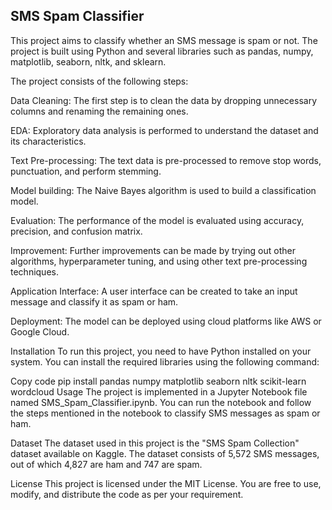 ## SMS Spam Classifier #

This project aims to classify whether an SMS message is spam or not. The project is built using Python and several libraries such as pandas, numpy, matplotlib, seaborn, nltk, and sklearn.

The project consists of the following steps:

Data Cleaning: The first step is to clean the data by dropping unnecessary columns and renaming the remaining ones.

EDA: Exploratory data analysis is performed to understand the dataset and its characteristics.

Text Pre-processing: The text data is pre-processed to remove stop words, punctuation, and perform stemming.

Model building: The Naive Bayes algorithm is used to build a classification model.

Evaluation: The performance of the model is evaluated using accuracy, precision, and confusion matrix.

Improvement: Further improvements can be made by trying out other algorithms, hyperparameter tuning, and using other text pre-processing techniques.

Application Interface: A user interface can be created to take an input message and classify it as spam or ham.

Deployment: The model can be deployed using cloud platforms like AWS or Google Cloud.

Installation
To run this project, you need to have Python installed on your system. You can install the required libraries using the following command:

Copy code
pip install pandas numpy matplotlib seaborn nltk scikit-learn wordcloud
Usage
The project is implemented in a Jupyter Notebook file named SMS_Spam_Classifier.ipynb. You can run the notebook and follow the steps mentioned in the notebook to classify SMS messages as spam or ham.

Dataset
The dataset used in this project is the "SMS Spam Collection" dataset available on Kaggle. The dataset consists of 5,572 SMS messages, out of which 4,827 are ham and 747 are spam.

License
This project is licensed under the MIT License. You are free to use, modify, and distribute the code as per your requirement.